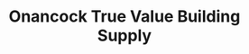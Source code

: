---
title: "Onancock True Value Building Supply"
url: /eastville/onancock-true-value-building-supply/
shop: hardware
---